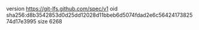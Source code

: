 version https://git-lfs.github.com/spec/v1
oid sha256:d8b3542853d0d25dd12028d11bbeb6d5074fdad2e6c5642417382574d17e3995
size 6268
